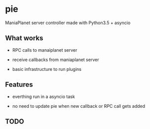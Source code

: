 # pie
ManiaPlanet server controller made with Python3.5 + asyncio
## What works
  
  - RPC calls to manaiplanet server
  
  - receive callbacks from maniaplanet server
  
  - basic infrastructure to run plugins

## Features
  
  - everthing run in a asyncio task
  
  - no need to update pie when new callback or RPC call gets added

## TODO
